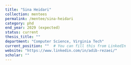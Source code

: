 ```yaml
---
title: "Sina Heidari"
collection: mentees
permalink: /mentee/sina-heidari
category: phd
end_year: 2029 (expected)
status: current
thesis_title: ""
department: "Computer Science, Virginia Tech"
current_position: ""  # You can fill this from LinkedIn
website: "https://www.linkedin.com/in/adib-rezaei/"
scholar: ""
---
```

